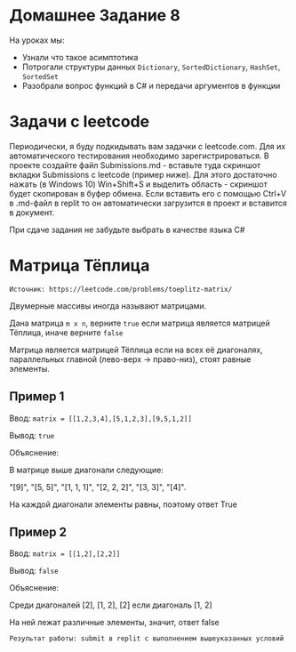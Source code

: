 # Домашнее Задание 8

На уроках мы:

*    Узнали что такое асимптотика
*    Потрогали структуры данных `Dictionary`, `SortedDictionary`, `HashSet`, `SortedSet`
*    Разобрали вопрос функций в C# и передачи аргументов в функции

# Задачи с leetcode

Периодически, я буду подкидывать вам задачки с leetcode.com. Для их автоматического тестирования необходимо зарегистрироваться. В проекте создайте файл Submissions.md - вставьте туда скриншот вкладки Submissions с leetcode (пример ниже). Для этого достаточно нажать (в Windows 10) Win+Shift+S и выделить область - скриншот будет скопирован в буфер обмена. Если вставить его с помощью Ctrl+V в .md-файл в replit то он автоматически загрузится в проект и вставится в документ.

При сдаче задания не забудьте выбрать в качестве языка C#
# Матрица Тёплица

    Источник: https://leetcode.com/problems/toeplitz-matrix/

Двумерные массивы иногда называют матрицами.

Дана матрица `m x n`, верните `true` если матрица является матрицей Тёплица, иначе верните `false`

Матрица является матрицей Тёплица если на всех её диагоналях, параллельных главной (лево-верх -> право-низ), стоят равные элементы.

## Пример 1

Ввод: `matrix = [[1,2,3,4],[5,1,2,3],[9,5,1,2]]`

Вывод: `true`

Объяснение:

В матрице выше диагонали следующие:

"[9]", "[5, 5]", "[1, 1, 1]", "[2, 2, 2]", "[3, 3]", "[4]".

На каждой диагонали элементы равны, поэтому ответ True

## Пример 2

Ввод: `matrix = [[1,2],[2,2]]`

Вывод: `false`

Объяснение:

Среди диагоналей [2], [1, 2], [2] если диагональ [1, 2] 

На ней лежат различные элементы, значит, ответ false

    Результат работы: submit в replit с выполнением вышеуказанных условий
